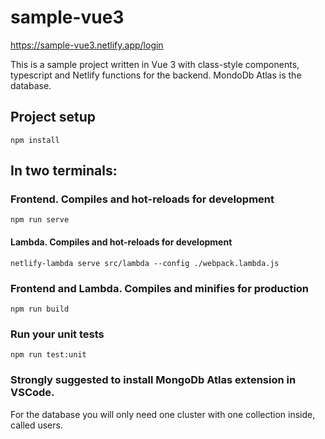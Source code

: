 # sample-vue3
https://sample-vue3.netlify.app/login

This is a sample project written in Vue 3 with class-style components, typescript and Netlify functions for the backend. MondoDb Atlas is the database.
## Project setup
```
npm install
```

## In two terminals:
### Frontend. Compiles and hot-reloads for development
```
npm run serve
```
#### Lambda. Compiles and hot-reloads for development
```
netlify-lambda serve src/lambda --config ./webpack.lambda.js
```

### Frontend and Lambda. Compiles and minifies for production
```
npm run build
```

### Run your unit tests
```
npm run test:unit
```

### Strongly suggested to install MongoDb Atlas extension in VSCode.
For the database you will only need one cluster with one collection inside, called users.

